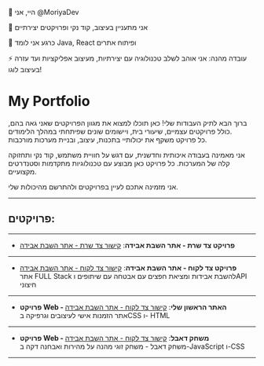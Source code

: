 👋 היי, אני @MoriyaDev

👀 אני מתעניין בעיצוב, קוד נקי ופרויקטים יצירתיים

🌱 כרגע אני לומד Java, React ופיתוח אתרים

⚡ עובדה מהנה: אני אוהב לשלב טכנולוגיה עם יצירתיות, מעיצוב אפליקציות ועד עזרה בעיצוב לוגו!

# My Portfolio
ברוך הבא לתיק העבודות שלי! כאן תוכלו למצוא את מגוון הפרויקטים שאני גאה בהם, כולל פרויקטים עצמיים, שיעורי בית, ויישומים שונים שפיתחתי במהלך הלימודים.  
כל פרויקט משקף את יכולותיי בתכנות, עיצוב, ובניית מערכות מורכבות.

אני מאמינה בעבודה איכותית וחדשנית, עם דגש על חוויית משתמש, קוד נקי ותחזוקה קלה של המערכות. כל פרויקט כאן מבוצע עם טכנולוגיות מתקדמות וסטנדרטים מקצועיים.

אני מזמינה אתכם לעיין בפרויקטים ולהתרשם מהיכולות שלי.

---

## פרויקטים:
---
- **פרויקט צד שרת - אתר השבת אבידה**: [קישור צד שרת - אתר השבת אבידה](https://github.com/MoriyaDev/Project-lost-found-Java.git)
---
- **פרויקט צד לקוח - אתר השבת אבידה**: [קישור צד לקוח - אתר השבת אבידה](https://github.com/MoriyaDev/Project-lost-found-React.git)  
  אתר FULL Stack להשבת אבידות ומציאת חפצים עם אבטחה עם שיתופים וAPI חיצוני
---  
- **פרויקט Web - האתר הראשון שלי**: [קישור צד לקוח - אתר השבת אבידה](https://github.com/MoriyaDev/Project-lost-found-React.git)  
  אתר הזמנות אישי לעיצובים וגרפיקה בCSS ו- HTML
---
- **פרויקט Web - משחק דאבל**: [קישור צד לקוח - אתר השבת אבידה](https://github.com/MoriyaDev/Project-lost-found-React.git)  
   משחק דאבל - משחק זוגי מהנה על מהירות ואבחנה דקה ב-JavaScript ו-CSS  
---
